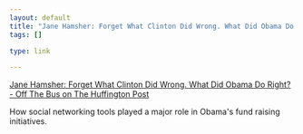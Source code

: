 ```yaml
--- 
layout: default
title: "Jane Hamsher: Forget What Clinton Did Wrong. What Did Obama Do Right? - Off The Bus o..."
tags: []

type: link

---
```

<a href="http://www.huffingtonpost.com/jane-hamsher/forget-what-clinton-did-w_b_106171.html">Jane Hamsher: Forget What Clinton Did Wrong. What Did Obama Do Right? - Off The Bus on The Huffington Post</a>

How social networking tools played a major role in Obama's fund raising initiatives.
